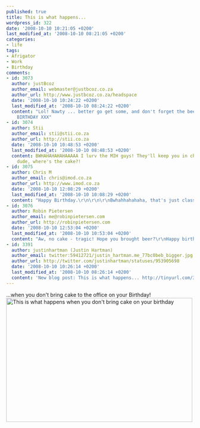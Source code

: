 ```yaml
---
published: true
title: This is what happens...
wordpress_id: 322
date: '2008-10-10 10:21:05 +0200'
last_modified_at: '2008-10-10 08:21:05 +0200'
categories:
- life
tags:
- Afrigator
- Work
- Birthday
comments:
- id: 3073
  author: justBcoz
  author_email: webmaster@justbcoz.co.za
  author_url: http://www.justbcoz.co.za/headspace
  date: '2008-10-10 10:24:22 +0200'
  last_modified_at: '2008-10-10 08:24:22 +0200'
  content: "Lol! Nawty ... better go get some, and don't forget the beers either =)\r\n\r\nHAPPY
    BIRTHDAY XXX"
- id: 3074
  author: Stii
  author_email: stii@stii.co.za
  author_url: http://stii.co.za
  date: '2008-10-10 10:48:53 +0200'
  last_modified_at: '2008-10-10 08:48:53 +0200'
  content: BWHAHAHAHAHAAAAA I lurv the MIH guys! They'll keep you in check. Seriously
    dude, where's the cake?!
- id: 3075
  author: Chris M
  author_email: chris@imod.co.za
  author_url: http://www.imod.co.za
  date: '2008-10-10 12:08:29 +0200'
  last_modified_at: '2008-10-10 10:08:29 +0200'
  content: "Happy Birthday.\r\n\r\n\r\nBwhahhahahaha, that's just classic!"
- id: 3076
  author: Robin Pietersen
  author_email: me@robinpietersen.com
  author_url: http://robinpietersen.com
  date: '2008-10-10 12:53:04 +0200'
  last_modified_at: '2008-10-10 10:53:04 +0200'
  content: "Aw, no cake - tragic! Hope you brought beer?\r\nHappy birthday bud!"
- id: 3391
  author: justinhartman (Justin Hartman)
  author_email: twitter:59412721/justin_hartman.me_77bc0beb_bigger.jpg
  author_url: http://twitter.com/justinhartman/statuses/953905698
  date: '2008-10-10 10:26:14 +0200'
  last_modified_at: '2008-10-10 08:26:14 +0200'
  content: 'New blog post: This is what happens... http://tinyurl.com/3txpue'
---
```

...when you don't bring cake to the office on your Birthday!
<a href="http://www.flickr.com/photos/justinhartman/2928998270/" title="This is what happens when you don't bring cake on your birthday by Justin Hartman, on Flickr"><img src="http://farm4.static.flickr.com/3277/2928998270_ec63c1b41a.jpg" width="500" height="333" alt="This is what happens when you don't bring cake on your birthday" /></a>
